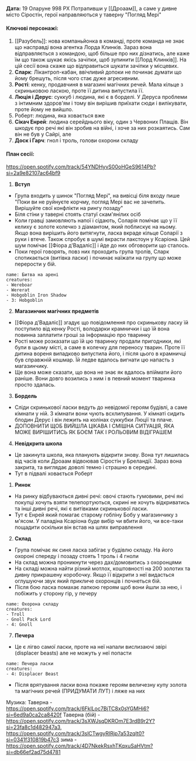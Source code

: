 **Дата:** 19 Оларуне 998 РХ
Потрапивши у [[Дроаам]], а саме у дивне місто Сіростін, герої направляються у таверну "Погляд Мері"

#### **Ключові персонажі:**
1. [[Разубель]]: нова компаньйонка в команді, проте команда не знає що насправді вона агентка Лорда Клинків. Зараз вона відправляється з командою, щоб більше про них дізнатись, але каже їм що також шукає якісь зачіпки, щоб зупинити [[Лорд Клинків]]. На цій сесії вона скаже що відправиться шукати зачіпки у місцевих.
3. **Сларк**: Лікантроп-кабан, ввічливий допоки не починає думати що йому брешуть, після чого стає дуже агресивним.
4. **Рості**: кенку, продавчиня в магазині магічних речей. Мала кільце з скриньковою ласкою, проте її дитина випустила її.
5. **Люція і Дерус**: суккуб і людина, які є в борделі. У Деруса проблеми з інтимним здоров'ям і тому він вирішив приїхати сюди і вилікувати, проте йому не вийшло.
6. Роберт: людина, яка ховається вже 
7. **Сікач Енрей**: людина серейднього віку, один з Червоних Плащів. Він шкодує про речі які він зробив на війні, і хоче за них розкаятись. Сам він не був у Сайрі, але 
8. **Доск і Гарч**: гнол і троль, голови охорони складу
#### **План сесії:**
https://open.spotify.com/track/54YNDHyvS00oHGeS9614Pb?si=2a9e82107ac64bf9
1. **Вступ**
- Група входить у шинок "Погляд Мері", на вивісці біля входу пише "Поки ви не руйнуєте корчму, погляд Мері вас не зачепить. Вирішуйте свої конфлікти на рингу позаду"
- Біля стіни у таверні стоять статуї скам'янілих осіб
- Коли гравці замовляють напої і сідають, Соларія помічає що у її келиху є золоте колечко з діамантом, який поблискує на ньому. Якщо вона вирішить його витягнути, ласка вкраде кільце Соларії з руки і втече. Також спробує в шумі вкрасти лакстоун у Ксаріона. Цей шум помічає [[Фіора д'Вадаліс]] і йде до них обговорити що сталось.
- Поки герої говорять, повз них проходить група тролів, Сларк спотикається (витівка ласки) і починає наїжати на групу що може перерости у бій.
```encounter 
name: Битва на арені
creatures: 
- Wereboar
- Wererat
- Hobgoblin Iron Shadow
- 3: Hobgoblin
```

2. **Магазинчик магічних предметів**
- [[Фіора д'Вадаліс]] згадує що повідомлення про скринькову ласку їй поступило від кенку Рості, володарки крамнички і що їй вона повинна заплатити гроші за інформацію про тваринку
- Рості може розказати що їй цю тваринку продали пригодники, які були в цьому місті, а саме в колечку для переносу тварин. Проте її дитина вореня випадково випустила його, і після цього в крамничці був справжній кошмар. Їй ледве вдалось вигнати цю напасть з магазинчику.
- Ще вона може сказати, що вона не знає як вдалось впіймати його раніше. Вони довго возились з ним і в певний момент тваринка просто здалась.

3. **Бордель**
- Сліди скринькової ласки ведуть до невідомої героям будівлі, а саме кімнати у ній. З кімнати вони чують всхлипування. У кімнаті сидить блодин Дерус і він лежить на колінах суккубки Люції та плаче.
- ДОПОВНИТИ ЩОБ ВИЙШЛА ЦІКАВА І СМІШНА СИТУАЦІЯ, ЯКА МОЖЕ ВИРІШИТИСЬ ЯК БОЄМ ТАК І РОЛЬОВИМ ВІДІГРАШЕМ

4. **Невідкрита школа**
- Це закинута школа, яка планують відкрити знову. Вона тут лишилась від часів коли Дроаам відвоював Сіростін у Бреландії. Зараз вона закрита, та виглядає доволі темно і страшно в середині.
- Тут в підвалі ховається Роберт
1. **Ринок**
- На ринку відбуваються дивні речі: овочі стають гумовими, речі які покупці хочуть взяти телепортуються, скрині не хочуть відкриватись та інші дивні речі, які є витівками скринькової ласки.
- Тут є Енрей який помагає старому гобліну Бобу у магазинчику з м'ясом. У паладіна Ксаріона буде вибір чи вбити його, чи все-таки пощадити оскільки він встав на шлях виправлення

2. **Склад**
- Група помічає як синя ласка забігає у будівлю складу. На його охороні спереду і позаду стоять 1 троль і 4 гноли
- На склад можна проникнути через дах/домовитись з охоронцями
- На складі можна найти різний мотлох, коштовності на 200 золотих та дивну прикрашену коробочку. Якщо її відкрити з неї видасться оглушуючи звук який прикличе охоронців і почнеться бій.
- Після бою ласка помахає лапкою героям щоб вони йшли за нею, і побіжить у сторону гір, у печеру
```encounter 
name: Охорона складу 
creatures: 
- Troll
- Gnoll Pack Lord
- 4: Gnoll
```

7. **Печера**
- Це є лігво самої ласки, проте на неї напали вислизаючі звірі (displacer beasts) але не можуть у неї попасти 
```encounter 
name: Печера ласки
creatures: 
- 4: Displacer Beast 
```
- Після врятування ласки вона покаже героям величезну купу золота та магічних речей (ПРИДУМАТИ ЛУТ) і ляже на них 

Музика:
Таверна - https://open.spotify.com/track/6FklLoc7BjTC8x0sYGMHi6?si=6ed9a0ca2ca8420f
Таверна (бій) - https://open.spotify.com/track/3sXWJsqDKROm7E3rdB9r2Y?si=23fa8c1d482947a3, https://open.spotify.com/track/3slCTwgyRIRjp7a53zqIt0?si=0341f310819b47c3
зима - https://open.spotify.com/track/4D7NkekRsxhTKqxuSaHVtm?si=db66ef2ad75d4781
